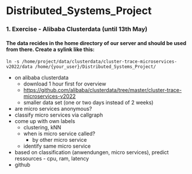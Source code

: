 # Distributed_Systems_Project

### 1. Exercise - Alibaba Clusterdata (until 13th May)
#### The data recides in the home directory of our server and should be used from there. Create a sylink like this:
```console
ln -s /home/project/data/clusterdata/cluster-trace-microservices-v2022/data /home/{your_user}/Distributed_Systems_Project/
```

- on alibaba clusterdata
	- download 1 hour first for overview
	- https://github.com/alibaba/clusterdata/tree/master/cluster-trace-microservices-v2022
	- smaller data set (one or two days instead of 2 weeks)
- are micro services anonymous?
- classify micro services via callgraph
- come up with own labels
	- clustering, kNN
	- when is micro service called?
		- by other micro service
	- identify same micro service
- based on classification (anwendungen, micro services), predict ressources 
		- cpu, ram, latency
- github
